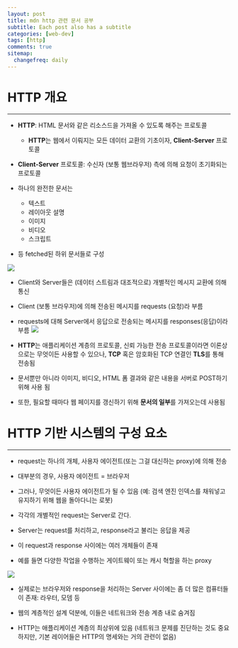 ```yaml
---
layout: post
title: mdn http 관련 문서 공부
subtitle: Each post also has a subtitle
categories: [web-dev]
tags: [http]
comments: true
sitemap:
  changefreq: daily
---
```


# HTTP 개요
---
- **HTTP**: HTML 문서와 같은 리소스드을 가져올 수 있도록 해주는 프로토콜
	- **HTTP**는 웹에서 이뤄지는 모든 데이터 교환의 기초이자, **Client-Server** 프로토콜

- **Client-Server** 프로토콜: 수신자 (보통 웹브라우저) 측에 의해 요청이 초기화되는 프로토콜

- 하나의 완전한 문서는 
	- 텍스트
	- 레이아웃 설명
	- 이미지
	- 비디오
	- 스크립트
- 등 fetched된 하위 문서들로 구성

![](https://developer.mozilla.org/en-US/docs/Web/HTTP/Overview/fetching_a_page.png)

- Client와 Server들은 (데이터 스트림과 대조적으로) 개별적인 메시지 교환에 의해 통신

- Client (보통 브라우저)에 의해 전송된 메시지를 requests (요청)라 부름

- requests에 대해 Server에서 응답으로 전송되는 메시지를 responses(응답)이라 부름
![](https://developer.mozilla.org/en-US/docs/Web/HTTP/Overview/http-layers.png)

- **HTTP**는 애플리케이션 계층의 프로토콜, 신뢰 가능한 전송 프로토콜이라면 이론상으로는 무엇이든 사용할 수 있으나, **TCP** 혹은 암호화된 TCP 연결인 **TLS**를 통해 전송됨

- 문서뿐만 아니라 이미지, 비디오, HTML 폼 결과와 같은 내용을 서버로 POST하기 위해 사용 됨

- 또한, 필요할 때마다 웹 페이지를 갱신하기 위해 **문서의 일부**를 가져오는데 사용됨

# HTTP 기반 시스템의 구성 요소
---
- request는 하나의 개체, 사용자 에이전트(또는 그걸 대신하는 proxy)에 의해 전송

- 대부분의 경우, 사용자 에이전트 = 브라우저

- 그러나, 무엇이든 사용자 에이전트가 될 수 있음 (예: 검색 엔진 인덱스를 채워넣고 유지하기 위해 웹을 돌아다니는 로봇) 

- 각각의 개별적인 request는 Server로 간다. 

- Server는 request를 처리하고, response라고 불리는 응답을 제공

- 이 request과 response 사이에는 여러 개체들이 존재

- 예를 들면 다양한 작업을 수행하는 게이트웨이 또는 캐시 혁할을 하는 proxy

![](https://developer.mozilla.org/en-US/docs/Web/HTTP/Overview/client-server-chain.png)

- 실제로는 브라우저와 response을 처리하는 Server 사이에는 좀 더 많은 컴퓨터들이 존재: 라우터, 모뎀 등 

-  웹의 계층적인 설계 덕분에, 이들은 네트워크와 전송 계층 내로 숨겨짐

- HTTP는 애플리케이션 계층의 최상위에 있음 (네트워크 문제를 진단하는 것도 중요하지만, 기본 레이어들은 HTTP의 명세와는 거의 관련이 없음)
